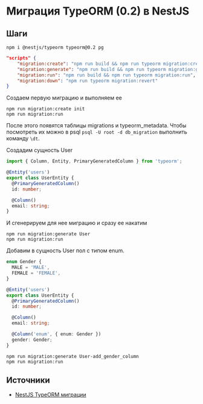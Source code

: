 # Миграция TypeORM (0.2) в NestJS

## Шаги

```shell
npm i @nestjs/typeorm typeorm@0.2 pg
```

```json
"scripts" {
	"migration:create": "npm run build && npm run typeorm migration:create -- -n",
	"migration:generate": "npm run build && npm run typeorm migration:generate -- -n",
	"migration:run": "npm run build && npm run typeorm migration:run",
	"migration:down": "npm run typeorm migration:revert"
}
```

Создаем первую миграцию и выполняем ее

```shell
npm run migration:create init
npm run migration:run
```

После этого появятся таблицы migrations и typeorm_metadata. Чтобы посмотреть их можно в psql `psql -U root -d db_migration` выполнить команду `\dt`.

Создадим сущность User

```ts
import { Column, Entity, PrimaryGeneratedColumn } from 'typeorm';

@Entity('users')
export class UserEntity {
  @PrimaryGeneratedColumn()
  id: number;

  @Column()
  email: string;
}
```

И сгенерируем для нее миграцию и сразу ее накатим

```shell
npm run migration:generate User
npm run migration:run
```

Добавим в сущность User пол с типом enum.

```ts
enum Gender {
  MALE = 'MALE',
  FEMALE = 'FEMALE',
}

@Entity('users')
export class UserEntity {
  @PrimaryGeneratedColumn()
  id: number;

  @Column()
  email: string;

  @Column('enum', { enum: Gender })
  gender: Gender;
}
```

```shell
npm run migration:generate User-add_gender_column
npm run migration:run
```

## Источники

- [NestJS TypeORM миграции](https://www.youtube.com/watch?v=LqGJOiRRKF4)
